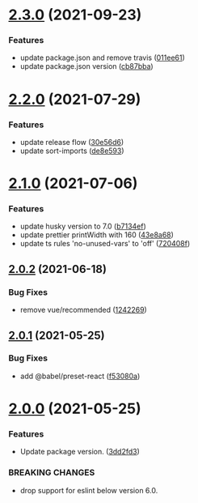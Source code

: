 # [2.3.0](https://github.com/fatesigner/eslint-config/compare/v2.2.0...v2.3.0) (2021-09-23)


### Features

* update package.json and remove travis ([011ee61](https://github.com/fatesigner/eslint-config/commit/011ee6171ecd05b634ebeaaad73a9dd0875b0a7d))
* update package.json version ([cb87bba](https://github.com/fatesigner/eslint-config/commit/cb87bba907e24ef162b96b29794beaca10fb7140))

# [2.2.0](https://github.com/fatesigner/eslint-config/compare/v2.1.0...v2.2.0) (2021-07-29)


### Features

* update release flow ([30e56d6](https://github.com/fatesigner/eslint-config/commit/30e56d6ff6b75a5b33b35c54a27e4548d33fe1c5))
* update sort-imports ([de8e593](https://github.com/fatesigner/eslint-config/commit/de8e5933fdfca5df1087ed476f7c99bbe493362e))

# [2.1.0](https://github.com/fatesigner/eslint-config/compare/v2.0.2...v2.1.0) (2021-07-06)


### Features

* update husky version to 7.0 ([b7134ef](https://github.com/fatesigner/eslint-config/commit/b7134ef1f34ba37dd716e0047e222260e8473eb0))
* update prettier printWidth with 160 ([43e8a68](https://github.com/fatesigner/eslint-config/commit/43e8a6890779798617467194e450040039d3f45c))
* update ts rules 'no-unused-vars' to 'off' ([720408f](https://github.com/fatesigner/eslint-config/commit/720408f9cc5618cfc6e1c74d922944a5a27694b5))

## [2.0.2](https://github.com/fatesigner/eslint-config/compare/v2.0.1...v2.0.2) (2021-06-18)


### Bug Fixes

* remove vue/recommended ([1242269](https://github.com/fatesigner/eslint-config/commit/124226900ed5f945be12faa485ab74a5b916a49b))

## [2.0.1](https://github.com/fatesigner/eslint-config/compare/v2.0.0...v2.0.1) (2021-05-25)


### Bug Fixes

* add @babel/preset-react ([f53080a](https://github.com/fatesigner/eslint-config/commit/f53080a67e29a3d3094771a21e2ac7c5556e7e0f))

# [2.0.0](https://github.com/fatesigner/eslint-config/compare/v1.5.0...v2.0.0) (2021-05-25)


### Features

* Update package version. ([3dd2fd3](https://github.com/fatesigner/eslint-config/commit/3dd2fd318c41b5c3010fdcfa9aaf116c855f98fb))


### BREAKING CHANGES

* drop support for eslint below version 6.0.
